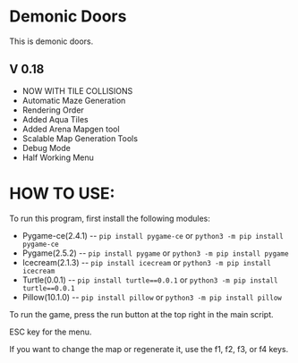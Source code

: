 # Demonic Doors #

This is demonic doors.

## V 0.18 ##

- NOW WITH TILE COLLISIONS
- Automatic Maze Generation
- Rendering Order
- Added Aqua Tiles
- Added Arena Mapgen tool
- Scalable Map Generation Tools
- Debug Mode
- Half Working Menu

# HOW TO USE: #

To run this program, first install the following modules:

 - Pygame-ce(2.4.1)   --   ```pip install pygame-ce``` or ```python3 -m pip install pygame-ce```
 - Pygame(2.5.2)   --   ```pip install pygame``` or ```python3 -m pip install pygame```
 - Icecream(2.1.3) --   ```pip install icecream``` or ```python3 -m pip install icecream```
 - Turtle(0.0.1)   --   ```pip install turtle==0.0.1``` or ```python3 -m pip install turtle==0.0.1```
 - Pillow(10.1.0)  --   ```pip install pillow``` or ```python3 -m pip install pillow```

To run the game, press the run button at the top right in the main script.

ESC key for the menu.

If you want to change the map or regenerate it, use the f1, f2, f3, or f4 keys.

